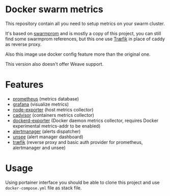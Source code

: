 # Docker swarm metrics

This repository contain all you need to setup metrics on your swarm cluster.

It's based on [swarmprom](https://github.com/stefanprodan/swarmprom) and is
mostly a copy of this project, you can still find some swarmprom references,
but this one use [Træfik](https://traefik.io/) in place of caddy as reverse
proxy.

Also this image use docker config feature more than the original one.

This version also doesn't offer Weave support.

# Features

- [prometheus](https://prometheus.io/) (metrics database)
- [grafana](https://grafana.com/) (visualize metrics)
- [node-exporter](https://github.com/prometheus/node_exporter) (host metrics
  collector)
- [cadvisor](https://github.com/google/cadvisor) (containers metrics collector)
- [dockerd-exporter](https://docs.docker.com/config/thirdparty/prometheus/)
  (Docker daemon metrics collector, requires Docker experimental metrics-addr
  to be enabled)
- [alertmanager](https://prometheus.io/docs/alerting/alertmanager/) (alerts
  dispatcher)
- [unsee](https://github.com/cloudflare/unsee) (alert manager dashboard)
- [træfik](https://traefik.io/) (reverse proxy and basic auth provider for
  prometheus, alertmanager and unsee)

# Usage

Using portainer interface you should be able to clone this project and use
`docker-compose.yml` file as stack file.
